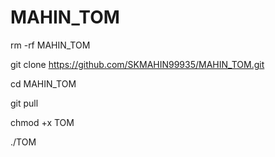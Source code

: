 # MAHIN_TOM

rm -rf MAHIN_TOM

git clone https://github.com/SKMAHIN99935/MAHIN_TOM.git

cd MAHIN_TOM

git pull

chmod +x TOM

./TOM
